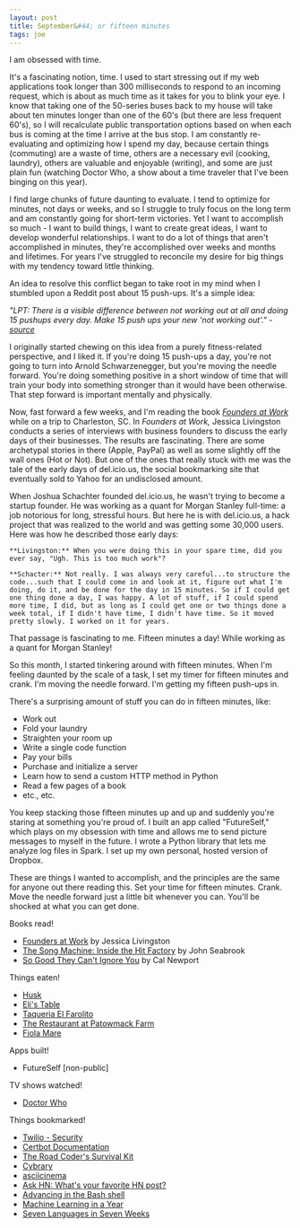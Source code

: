 ```yaml
---
layout: post
title: September&#44; or fifteen minutes
tags: joe
---
```


I am obsessed with time.

It's a fascinating notion, time. I used to start stressing out if my web applications took longer than 300 milliseconds to respond to an incoming request, which is about as much time as it takes for you to blink your eye. I know that taking one of the 50-series buses back to my house will take about ten minutes longer than one of the 60's (but there are less frequent 60's), so I will recalculate public transportation options based on when each bus is coming at the time I arrive at the bus stop. I am constantly re-evaluating and optimizing how I spend my day, because certain things (commuting) are a waste of time, others are a necessary evil (cooking, laundry), others are valuable and enjoyable (writing), and some are just plain fun (watching Doctor Who, a show about a time traveler that I've been binging on this year).

I find large chunks of future daunting to evaluate. I tend to optimize for minutes, not days or weeks, and so I struggle to truly focus on the long term and am constantly going for short-term victories. Yet I want to accomplish so much - I want to build things, I want to create great ideas, I want to develop wonderful relationships. I want to do a lot of things that aren't accomplished in minutes, they're accomplished over weeks and months and lifetimes. For years I've struggled to reconcile my desire for big things with my tendency toward little thinking.

An idea to resolve this conflict began to take root in my mind when I stumbled upon a Reddit post about 15 push-ups. It's a simple idea:

*"LPT: There is a visible difference between not working out at all and doing 15 pushups every day. Make 15 push ups your new 'not working out'." - [source](https://www.reddit.com/r/LifeProTips/comments/4yk6f7/lpt_there_is_a_visible_difference_between_not/)*

I originally started chewing on this idea from a purely fitness-related perspective, and I liked it. If you're doing 15 push-ups a day, you're not going to turn into Arnold Schwarzenegger, but you're moving the needle forward. You're doing something positive in a short window of time that will train your body into something stronger than it would have been otherwise. That step forward is important mentally and physically.

Now, fast forward a few weeks, and I'm reading the book *[Founders at Work](http://amzn.to/2cYvrHk)* while on a trip to Charleston, SC. In *Founders at Work,* Jessica Livingston conducts a series of interviews with business founders to discuss the early days of their businesses. The results are fascinating. There are some archetypal stories in there (Apple, PayPal) as well as some slightly off the wall ones (Hot or Not). But one of the ones that really stuck with me was the tale of the early days of del.icio.us, the social bookmarking site that eventually sold to Yahoo for an undisclosed amount.

When Joshua Schachter founded del.icio.us, he wasn't trying to become a startup founder. He was working as a quant for Morgan Stanley full-time: a job notorious for long, stressful hours. But here he is with del.icio.us, a hack project that was realized to the world and was getting some 30,000 users. Here was how he described those early days:

    **Livingston:** When you were doing this in your spare time, did you ever say, "Ugh. This is too much work"?

    **Schacter:** Not really. I was always very careful...to structure the code...such that I could come in and look at it, figure out what I'm doing, do it, and be done for the day in 15 minutes. So if I could get one thing done a day, I was happy. A lot of stuff, if I could spend more time, I did, but as long as I could get one or two things done a week total, if I didn't have time, I didn't have time. So it moved pretty slowly. I worked on it for years.

That passage is fascinating to me. Fifteen minutes a day! While working as a quant for Morgan Stanley!

So this month, I started tinkering around with fifteen minutes. When I'm feeling daunted by the scale of a task, I set my timer for fifteen minutes and crank. I'm moving the needle forward. I'm getting my fifteen push-ups in.

There's a surprising amount of stuff you can do in fifteen minutes, like:

* Work out
* Fold your laundry
* Straighten your room up
* Write a single code function
* Pay your bills
* Purchase and initialize a server
* Learn how to send a custom HTTP method in Python
* Read a few pages of a book
* etc., etc.

You keep stacking those fifteen minutes up and up and suddenly you're staring at something you're proud of. I built an app called "FutureSelf," which plays on my obsession with time and allows me to send picture messages to myself in the future. I wrote a Python library that lets me analyze log files in Spark. I set up my own personal, hosted version of Dropbox.

These are things I wanted to accomplish, and the principles are the same for anyone out there reading this. Set your time for fifteen minutes. Crank. Move the needle forward just a little bit whenever you can. You'll be shocked at what you can get done.

Books read!

* [Founders at Work](http://amzn.to/2cYvrHk) by Jessica Livingston
* [The Song Machine: Inside the Hit Factory](http://amzn.to/2cYtNWb) by John Seabrook
* [So Good They Can't Ignore You](http://amzn.to/2dDfoP9) by Cal Newport

Things eaten!

* [Husk](http://huskrestaurant.com/home/)
* [Eli's Table](http://www.elistable.com/)
* [Taqueria El Farolito](https://www.yelp.com/biz/el-farolito-san-francisco-2)
* [The Restaurant at Patowmack Farm](https://www.patowmackfarm.com/)
* [Fiola Mare](https://www.fiolamaredc.com/)

Apps built!

* FutureSelf [non-public]

TV shows watched!

* [Doctor Who](http://amzn.to/2donL1c)

Things bookmarked!

* [Twilio - Security](https://www.twilio.com/docs/api/security)
* [Certbot Documentation](https://certbot.eff.org/)
* [The Road Coder's Survival Kit](https://www.twilio.com/blog/2014/03/the-road-coders-survival-kit.html)
* [Cybrary](https://www.cybrary.it/)
* [asciicinema](https://asciinema.org/)
* [Ask HN: What's your favorite HN post?](https://news.ycombinator.com/item?id=12496558)
* [Advancing in the Bash shell](http://samrowe.com/wordpress/advancing-in-the-bash-shell/)
* [Machine Learning in a Year](https://medium.com/learning-new-stuff/machine-learning-in-a-year-cdb0b0ebd29c#.lpmky5281)
* [Seven Languages in Seven Weeks](https://www.safaribooksonline.com/library/view/seven-languages-in/9781680500059/)
